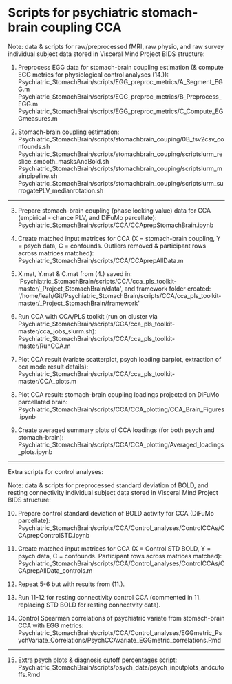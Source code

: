 # Scripts for psychiatric stomach-brain coupling CCA

Note: data & scripts for raw/preprocessed fMRI, raw physio, and raw survey individual subject data stored in Visceral Mind Project BIDS structure:

1. Preprocess EGG data for stomach-brain coupling estimation (& compute EGG metrics for physiological control analyses (14.)):
    Psychiatric_StomachBrain/scripts/EGG_preproc_metrics/A_Segment_EGG.m
    Psychiatric_StomachBrain/scripts/EGG_preproc_metrics/B_Preprocess_EGG.m
    Psychiatric_StomachBrain/scripts/EGG_preproc_metrics/C_Compute_EGGmeasures.m

2. Stomach-brain coupling estimation:
    Psychiatric_StomachBrain/scripts/stomachbrain_couping/0B_tsv2csv_confounds.sh
    Psychiatric_StomachBrain/scripts/stomachbrain_couping/scriptslurm_reslice_smooth_masksAndBold.sh
    Psychiatric_StomachBrain/scripts/stomachbrain_couping/scriptslurm_mainpipeline.sh
    Psychiatric_StomachBrain/scripts/stomachbrain_couping/scriptslurm_surrogatePLV_medianrotation.sh

--------------------------------------------------------------------------------------------------------

3. Prepare stomach-brain coupling (phase locking value) data for CCA (empirical - chance PLV, and DiFuMo parcellate):
    Psychiatric_StomachBrain/scripts/CCA/CCAprepStomachBrain.ipynb

4. Create matched input matrices for CCA (X = stomach-brain coupling, Y = psych data, C = confounds. Outliers removed & participant rows across matrices matched):
    Psychiatric_StomachBrain/scripts/CCA/CCAprepAllData.m

5. X.mat, Y.mat & C.mat from (4.) saved in: 'Psychiatric_StomachBrain/scripts/CCA/cca_pls_toolkit-master/_Project_StomachBrain/data', and framework folder created: '/home/leah/Git/Psychiatric_StomachBrain/scripts/CCA/cca_pls_toolkit-master/_Project_StomachBrain/framework'

6. Run CCA with CCA/PLS toolkit (run on cluster via Psychiatric_StomachBrain/scripts/CCA/cca_pls_toolkit-master/cca_jobs_slurm.sh):
    Psychiatric_StomachBrain/scripts/CCA/cca_pls_toolkit-master/RunCCA.m

7. Plot CCA result (variate scatterplot, psych loading barplot, extraction of cca mode result details):
    Psychiatric_StomachBrain/scripts/CCA/cca_pls_toolkit-master/CCA_plots.m

8. Plot CCA result: stomach-brain coupling loadings projected on DiFuMo parcellated brain:
    Psychiatric_StomachBrain/scripts/CCA/CCA_plotting/CCA_Brain_Figures.ipynb

9. Create averaged summary plots of CCA loadings (for both psych and stomach-brain):
    Psychiatric_StomachBrain/scripts/CCA/CCA_plotting/Averaged_loadings_plots.ipynb

--------------------------------------------------------------------------------------------------------

Extra scripts for control analyses:

Note: data & scripts for preprocessed standard deviation of BOLD, and resting connectivity individual subject data stored in Visceral Mind Project BIDS structure:

10. Prepare control standard deviation of BOLD activity for CCA (DiFuMo parcellate):
    Psychiatric_StomachBrain/scripts/CCA/Control_analyses/ControlCCAs/CCAprepControlSTD.ipynb

11. Create matched input matrices for CCA (X = Control STD BOLD, Y = psych data, C = confounds. Participant rows across matrices matched):
    Psychiatric_StomachBrain/scripts/CCA/Control_analyses/ControlCCAs/CCAprepAllData_controls.m

12. Repeat 5-6 but with results from (11.).

13. Run 11-12 for resting connectivity control CCA (commented in 11. replacing STD BOLD for resting connectvity data).

14. Control Spearman correlations of psychiatric variate from stomach-brain CCA with EGG metrics:
    Psychiatric_StomachBrain/scripts/CCA/Control_analyses/EGGmetric_PsychVariate_Correlations/PsychCCAvariate_EGGmetric_correlations.Rmd

--------------------------------------------------------------------------------------------------------

15. Extra psych plots & diagnosis cutoff percentages script:
    Psychiatric_StomachBrain/scripts/psych_data/psych_inputplots_andcutoffs.Rmd
